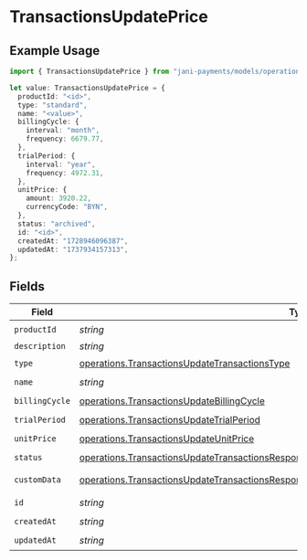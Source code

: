 # TransactionsUpdatePrice

## Example Usage

```typescript
import { TransactionsUpdatePrice } from "jani-payments/models/operations";

let value: TransactionsUpdatePrice = {
  productId: "<id>",
  type: "standard",
  name: "<value>",
  billingCycle: {
    interval: "month",
    frequency: 6679.77,
  },
  trialPeriod: {
    interval: "year",
    frequency: 4972.31,
  },
  unitPrice: {
    amount: 3920.22,
    currencyCode: "BYN",
  },
  status: "archived",
  id: "<id>",
  createdAt: "1728946096387",
  updatedAt: "1737934157313",
};
```

## Fields

| Field                                                                                                                                                                                                    | Type                                                                                                                                                                                                     | Required                                                                                                                                                                                                 | Description                                                                                                                                                                                              |
| -------------------------------------------------------------------------------------------------------------------------------------------------------------------------------------------------------- | -------------------------------------------------------------------------------------------------------------------------------------------------------------------------------------------------------- | -------------------------------------------------------------------------------------------------------------------------------------------------------------------------------------------------------- | -------------------------------------------------------------------------------------------------------------------------------------------------------------------------------------------------------- |
| `productId`                                                                                                                                                                                              | *string*                                                                                                                                                                                                 | :heavy_check_mark:                                                                                                                                                                                       | N/A                                                                                                                                                                                                      |
| `description`                                                                                                                                                                                            | *string*                                                                                                                                                                                                 | :heavy_minus_sign:                                                                                                                                                                                       | N/A                                                                                                                                                                                                      |
| `type`                                                                                                                                                                                                   | [operations.TransactionsUpdateTransactionsType](../../models/operations/transactionsupdatetransactionstype.md)                                                                                           | :heavy_check_mark:                                                                                                                                                                                       | N/A                                                                                                                                                                                                      |
| `name`                                                                                                                                                                                                   | *string*                                                                                                                                                                                                 | :heavy_check_mark:                                                                                                                                                                                       | N/A                                                                                                                                                                                                      |
| `billingCycle`                                                                                                                                                                                           | [operations.TransactionsUpdateBillingCycle](../../models/operations/transactionsupdatebillingcycle.md)                                                                                                   | :heavy_check_mark:                                                                                                                                                                                       | N/A                                                                                                                                                                                                      |
| `trialPeriod`                                                                                                                                                                                            | [operations.TransactionsUpdateTrialPeriod](../../models/operations/transactionsupdatetrialperiod.md)                                                                                                     | :heavy_check_mark:                                                                                                                                                                                       | N/A                                                                                                                                                                                                      |
| `unitPrice`                                                                                                                                                                                              | [operations.TransactionsUpdateUnitPrice](../../models/operations/transactionsupdateunitprice.md)                                                                                                         | :heavy_check_mark:                                                                                                                                                                                       | N/A                                                                                                                                                                                                      |
| `status`                                                                                                                                                                                                 | [operations.TransactionsUpdateTransactionsResponse200ApplicationJSONResponseBodyItemsStatus](../../models/operations/transactionsupdatetransactionsresponse200applicationjsonresponsebodyitemsstatus.md) | :heavy_check_mark:                                                                                                                                                                                       | N/A                                                                                                                                                                                                      |
| `customData`                                                                                                                                                                                             | [operations.TransactionsUpdateTransactionsResponse200ApplicationJSONResponseBodyCustomData](../../models/operations/transactionsupdatetransactionsresponse200applicationjsonresponsebodycustomdata.md)   | :heavy_minus_sign:                                                                                                                                                                                       | Any valid JSON value                                                                                                                                                                                     |
| `id`                                                                                                                                                                                                     | *string*                                                                                                                                                                                                 | :heavy_check_mark:                                                                                                                                                                                       | N/A                                                                                                                                                                                                      |
| `createdAt`                                                                                                                                                                                              | *string*                                                                                                                                                                                                 | :heavy_check_mark:                                                                                                                                                                                       | N/A                                                                                                                                                                                                      |
| `updatedAt`                                                                                                                                                                                              | *string*                                                                                                                                                                                                 | :heavy_check_mark:                                                                                                                                                                                       | N/A                                                                                                                                                                                                      |